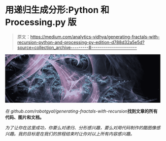 # 用递归生成分形:Python 和 Processing.py 版

> 原文：<https://medium.com/analytics-vidhya/generating-fractals-with-recursion-python-and-processing-py-edition-d788d32a5e5d?source=collection_archive---------8----------------------->

![](img/3ff457b0f30b6ad5007f04eae0533cae.png)

*在 github.com/robotgyal/generating-fractals-with-recursion*[](https://github.com/RobotGyal/Generating-Fractals-with-Recursion)**找到文章的所有代码、图片和文档。**

*为了让你在这里成功，你要么对递归、分形感兴趣，要么对用代码制作的酷图像感兴趣。我的目标是在我们的旅程结束时让你对以上所有内容感兴趣。*